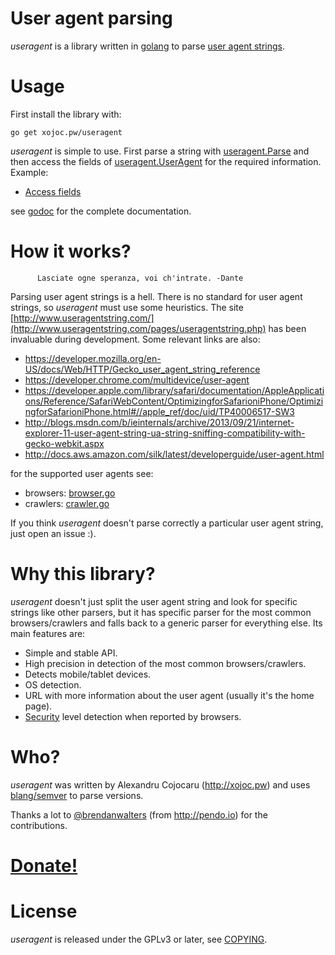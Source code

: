 # User agent parsing
*useragent* is a library written in [golang](http://golang.org) to parse [user agent strings](http://useragentstring.com/).

# Usage
First install the library with:
```
go get xojoc.pw/useragent
```
*useragent* is simple to use. First parse a string with [useragent.Parse](http://godoc.org/xojoc.pw/useragent#Parse) and then access the fields of [useragent.UserAgent](http://godoc.org/xojoc.pw/useragent#UserAgent) for the required information. Example:
 * [Access fields](http://godoc.org/xojoc.pw/useragent#example-Parse--Access)

see [godoc](http://godoc.org/xojoc.pw/useragent) for the complete documentation.
# How it works?
          Lasciate ogne speranza, voi ch'intrate. -Dante
Parsing user agent strings is a hell. There is no standard for user agent strings, so *useragent* must use some heuristics. The site [http://www.useragentstring.com/](http://www.useragentstring.com/pages/useragentstring.php) has been invaluable during development. Some relevant links are also:

  * https://developer.mozilla.org/en-US/docs/Web/HTTP/Gecko_user_agent_string_reference
  * https://developer.chrome.com/multidevice/user-agent
  * https://developer.apple.com/library/safari/documentation/AppleApplications/Reference/SafariWebContent/OptimizingforSafarioniPhone/OptimizingforSafarioniPhone.html#//apple_ref/doc/uid/TP40006517-SW3
  * http://blogs.msdn.com/b/ieinternals/archive/2013/09/21/internet-explorer-11-user-agent-string-ua-string-sniffing-compatibility-with-gecko-webkit.aspx
  * http://docs.aws.amazon.com/silk/latest/developerguide/user-agent.html

for the supported user agents see:
  * browsers: [browser.go](browser.go)
  * crawlers: [crawler.go](crawler.go)

If you think *useragent* doesn't parse correctly a particular user agent string, just open an issue :).

# Why this library?
*useragent* doesn't just split the user agent string and look for specific strings like other parsers, but it has specific parser for the most common browsers/crawlers and falls back to a generic parser for everything else. Its main features are:

 * Simple and stable API.
 * High precision in detection of the most common browsers/crawlers.
 * Detects mobile/tablet devices.
 * OS detection.
 * URL with more information about the user agent (usually it's the home page).
 * [Security](http://godoc.org/xojoc.pw/useragent#Security) level detection when reported by browsers.


# Who?
*useragent* was written by Alexandru Cojocaru (http://xojoc.pw) and uses [blang/semver](https://github.com/blang/semver) to parse versions.

Thanks a lot to [@brendanwalters](https://github.com/brendanwalters) (from http://pendo.io) for the contributions.

# [Donate!](https://liberapay.com/xojoc)


# License
*useragent* is released under the GPLv3 or later, see [COPYING](COPYING).
